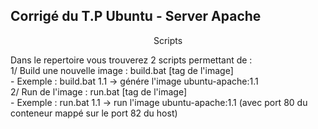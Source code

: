 ## Corrigé du T.P Ubuntu - Server Apache  
<div align="center">Scripts</div>  

Dans le repertoire vous trouverez 2 scripts permettant de :  
1/ Build une nouvelle image : build.bat [tag de l'image]  
    - Exemple : build.bat 1.1 -> génére l'image ubuntu-apache:1.1  
2/ Run de l'image : run.bat [tag de l'image]  
    - Exemple : run.bat 1.1 -> run l'image ubuntu-apache:1.1 (avec port 80 du conteneur mappé sur le port 82 du host)  
